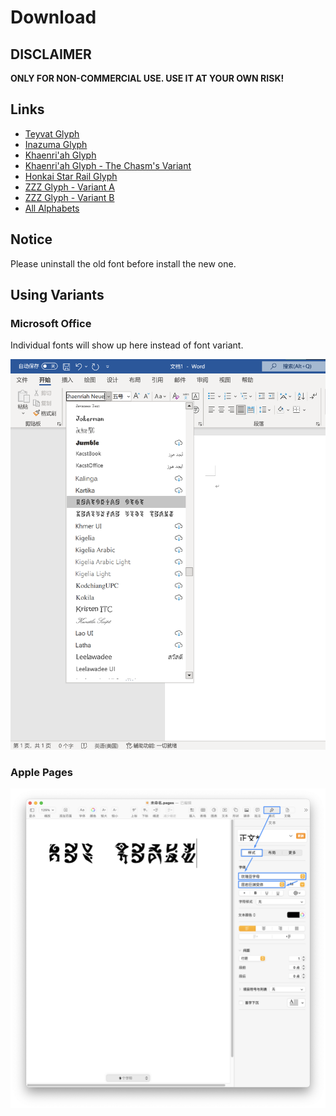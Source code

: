 # Download

## DISCLAIMER

**ONLY FOR NON-COMMERCIAL USE. USE IT AT YOUR OWN RISK!**

## Links

- [Teyvat Glyph](font/genshin-impact/TeyvatNeue-Regular-1.001.otf)
- [Inazuma Glyph](font/genshin-impact/InazumaNeue-Regular-0.006.otf)
- [Khaenri'ah Glyph](font/genshin-impact/KhaenriahNeue-Regular-2.000.otf)
- [Khaenri'ah Glyph - The Chasm's Variant](font/genshin-impact/KhaenriahNeue-Chasm-2.000.otf)
- [Honkai Star Rail Glyph](font/honkai-star-rail/StarRailNeue-Regular-0.002.otf)
- [ZZZ Glyph - Variant A](font/zenless-zone-zero/ZZZNeue-VariantA-0.003.otf)
- [ZZZ Glyph - Variant B](font/zenless-zone-zero/ZZZNeue-VariantB-0.003.otf)
- [All Alphabets](doc/Hoyo-Glyphs-alphabet.pdf)

## Notice

Please uninstall the old font before install the new one. 

## Using Variants

### Microsoft Office

Individual fonts will show up here instead of font variant.

![Using font variant in Microsoft Pages](font-variant-in-ms-office.png)

### Apple Pages

![Using font variant in Apple Pages](font-variant-in-pages.png)
